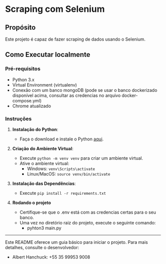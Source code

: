 # Scraping com Selenium

## Propósito

Este projeto é capaz de fazer scraping de dados usando o Selenium.

## Como Executar localmente

### Pré-requisitos
- Python 3.x
- Virtual Environment (virtualenv)
- Conexão com um banco mongoDB (pode se usar o banco dockerizado disponível acima, consultar as credencias no arquivo docker-compose.yml)
- Chrome atualizado

### Instruções

1. **Instalação do Python**:
   - Faça o download e instale o Python [aqui](https://www.python.org/downloads/).

2. **Criação do Ambiente Virtual**:
   - Execute `python -m venv venv` para criar um ambiente virtual.
   - Ative o ambiente virtual: 
     - Windows: `venv\Scripts\activate`
     - Linux/MacOS: `source venv/bin/activate`

3. **Instalação das Dependências**:
   - Execute `pip install -r requirements.txt`
  
4. **Rodando o projeto**
   - Certifique-se que o .env está com as credencias certas para o seu banco.
   - Uma vez no diretório raiz do projeto, execute o seguinte comando:
       - pyhton3 main.py

---

Este README oferece um guia básico para iniciar o projeto. Para mais detalhes, consulte o desenvolvedor:

- Albert Hanchuck: +55 35 99953 9008

